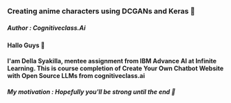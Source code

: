### Creating anime characters using DCGANs and Keras 📑
##### Author : Cognitiveclass.Ai


#### Hallo Guys 👋
#### I'am Della Syakilla, mentee assignment from IBM Advance AI at Infinite Learning. This is course completion of Create Your Own Chatbot Website with Open Source LLMs from cognitiveclass.ai
##### My motivation : Hopefully you'll be strong until the end 🌻
